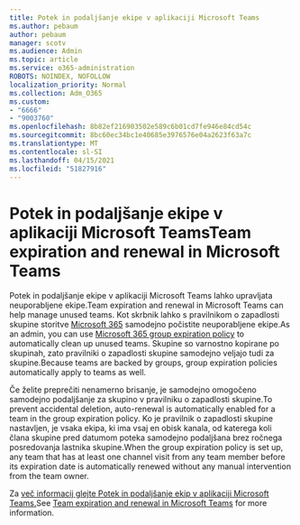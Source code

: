 ```yaml
---
title: Potek in podaljšanje ekipe v aplikaciji Microsoft Teams
ms.author: pebaum
author: pebaum
manager: scotv
ms.audience: Admin
ms.topic: article
ms.service: o365-administration
ROBOTS: NOINDEX, NOFOLLOW
localization_priority: Normal
ms.collection: Adm_O365
ms.custom:
- "6666"
- "9003760"
ms.openlocfilehash: 8b82ef216903502e589c6b01cd7fe946e84cd54c
ms.sourcegitcommit: 8bc60ec34bc1e40685e3976576e04a2623f63a7c
ms.translationtype: MT
ms.contentlocale: sl-SI
ms.lasthandoff: 04/15/2021
ms.locfileid: "51827916"
---
```

# <a name="team-expiration-and-renewal-in-microsoft-teams"></a><span data-ttu-id="1575a-102">Potek in podaljšanje ekipe v aplikaciji Microsoft Teams</span><span class="sxs-lookup"><span data-stu-id="1575a-102">Team expiration and renewal in Microsoft Teams</span></span>

<span data-ttu-id="1575a-103">Potek in podaljšanje ekipe v aplikaciji Microsoft Teams lahko upravljata neuporabljene ekipe.</span><span class="sxs-lookup"><span data-stu-id="1575a-103">Team expiration and renewal in Microsoft Teams can help manage unused teams.</span></span> <span data-ttu-id="1575a-104">Kot skrbnik lahko s pravilnikom o zapadlosti skupine storitve  [Microsoft 365](https://docs.microsoft.com/microsoft-365/admin/create-groups/office-365-groups-expiration-policy)  samodejno počistite neuporabljene ekipe.</span><span class="sxs-lookup"><span data-stu-id="1575a-104">As an admin, you can use  [Microsoft 365 group expiration policy](https://docs.microsoft.com/microsoft-365/admin/create-groups/office-365-groups-expiration-policy)  to automatically clean up unused teams.</span></span> <span data-ttu-id="1575a-105">Skupine so varnostno kopirane po skupinah, zato pravilniki o zapadlosti skupine samodejno veljajo tudi za skupine.</span><span class="sxs-lookup"><span data-stu-id="1575a-105">Because teams are backed by groups, group expiration policies automatically apply to teams as well.</span></span>

<span data-ttu-id="1575a-106">Če želite preprečiti nenamerno brisanje, je samodejno omogočeno samodejno podaljšanje za skupino v pravilniku o zapadlosti skupine.</span><span class="sxs-lookup"><span data-stu-id="1575a-106">To prevent accidental deletion, auto-renewal is automatically enabled for a team in the group expiration policy.</span></span> <span data-ttu-id="1575a-107">Ko je pravilnik o zapadlosti skupine nastavljen, je vsaka ekipa, ki ima vsaj en obisk kanala, od katerega koli člana skupine pred datumom poteka samodejno podaljšana brez ročnega posredovanja lastnika skupine.</span><span class="sxs-lookup"><span data-stu-id="1575a-107">When the group expiration policy is set up, any team that has at least one channel visit from any team member before its expiration date is automatically renewed without any manual intervention from the team owner.</span></span>  

<span data-ttu-id="1575a-108">Za [več informacij glejte Potek in podaljšanje ekip v aplikaciji Microsoft Teams.](https://docs.microsoft.com/microsoftteams/team-expiration-renewal)</span><span class="sxs-lookup"><span data-stu-id="1575a-108">See  [Team expiration and renewal in Microsoft Teams](https://docs.microsoft.com/microsoftteams/team-expiration-renewal)  for more information.</span></span>
